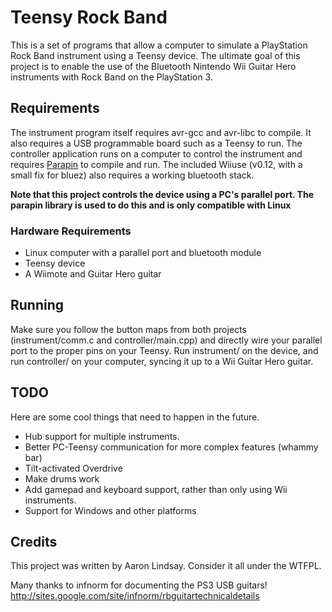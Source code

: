 Teensy Rock Band
================

This is a set of programs that allow a computer to simulate a PlayStation
Rock Band instrument using a Teensy device. The ultimate goal of this
project is to enable the use of the Bluetooth Nintendo Wii Guitar Hero
instruments with Rock Band on the PlayStation 3.


Requirements
------------

The instrument program itself requires avr-gcc and avr-libc to compile. It
also requires a USB programmable board such as a Teensy to run.
The controller application runs on a computer to control the instrument
and requires [Parapin](http://parapin.sourceforge.net/) to compile and run.
The included Wiiuse (v0.12, with a small fix for bluez) also requires a
working bluetooth stack.

**Note that this project controls the device using a PC's parallel port.
The parapin library is used to do this and is only compatible with Linux**

### Hardware Requirements
* Linux computer with a parallel port and bluetooth module
* Teensy device
* A Wiimote and Guitar Hero guitar

Running
-------

Make sure you follow the button maps from both projects (instrument/comm.c
and controller/main.cpp) and directly wire your parallel port to the proper
pins on your Teensy. Run instrument/ on the device, and run controller/ on
your computer, syncing it up to a Wii Guitar Hero guitar.


TODO
----

Here are some cool things that need to happen in the future.
* Hub support for multiple instruments.
* Better PC-Teensy communication for more complex features (whammy bar)
* Tilt-activated Overdrive
* Make drums work
* Add gamepad and keyboard support, rather than only using Wii instruments.
* Support for Windows and other platforms


Credits
-------

This project was written by Aaron Lindsay. Consider it all under the WTFPL.

Many thanks to infnorm for documenting the PS3 USB guitars!
http://sites.google.com/site/infnorm/rbguitartechnicaldetails

